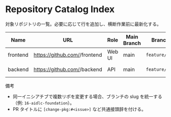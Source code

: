 # Repository Catalog Index

対象リポジトリの一覧。必要に応じて行を追加し、横断作業前に最新化する。

| Name | URL | Role | Main Branch | Branching | Environments | CI | Contacts |
|------|-----|------|-------------|-----------|--------------|----|----------|
| frontend | https://github.com/<org>/frontend | Web UI | main | `feature/<slug>` | https://staging-frontend.example.com | unit/e2e | @owner |
| backend  | https://github.com/<org>/backend  | API    | main | `feature/<slug>` | https://staging-backend.example.com  | unit/integration | @owner |

備考
- 同一イニシアチブで複数リポを変更する場合、ブランチの slug を統一する（例: `16-aidlc-foundation`）。
- PR タイトルに `[change-pkg:#<issue>]` など共通接頭辞を付ける。

